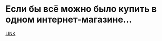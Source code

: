 # Если бы всё можно было купить в одном интернет-магазине...



[LINK](https://varlamov.ru/3015480.html)
